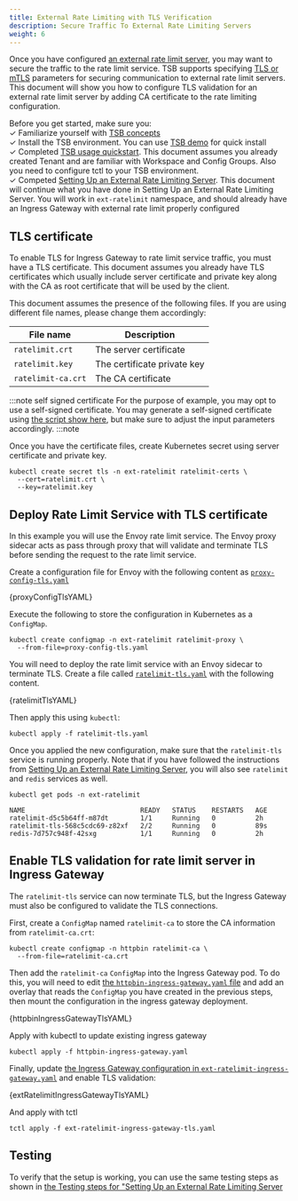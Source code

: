 ```yaml
---
title: External Rate Limiting with TLS Verification
description: Secure Traffic To External Rate Limiting Servers
weight: 6
---
```


Once you have configured [an external rate limit server](./external_rate_limiting), you may want to secure the traffic to the rate limit service. TSB supports specifying [TLS or mTLS](../../refs/tsb/auth/v2/auth#clienttlssettings) parameters for securing communication to external rate limit servers. This document will show you how to configure TLS validation for an external rate limit server by adding CA certificate to the rate limiting configuration. 

Before you get started, make sure you: <br />
✓ Familiarize yourself with [TSB concepts](../../concepts/toc) <br />
✓ Install the TSB environment. You can use [TSB demo](../../setup/self_managed/demo-installation) for quick install<br />
✓ Completed [TSB usage quickstart](../../quickstart). This document assumes you already created Tenant and are familiar with Workspace and Config Groups. Also you need to configure tctl to your TSB environment.<br/>
✓ Competed [Setting Up an External Rate Limiting Server](./external_rate_limiting). This document will continue what you have done in Setting Up an External Rate Limiting Server. You will work in `ext-ratelimit` namespace, and should already have an Ingress Gateway with external rate limit properly configured<br/>

## TLS certificate

To enable TLS for Ingress Gateway to rate limit service traffic, you must have a TLS certificate. This document assumes you already have TLS certificates which usually include server certificate and private key along with the CA as root certificate that will be used by the client.

This document assumes the presence of the following files. If you are using different file names, please change them accordingly:

| File name          | Description |
|--------------------|-------------|
| `ratelimit.crt`    | The server certificate |
| `ratelimit.key`    | The certificate private key |
| `ratelimit-ca.crt` | The CA certificate |

:::note self signed certificate
For the purpose of example, you may opt to use a self-signed certificate.
You may generate a self-signed certificate using [the script show here](../../quickstart/ingress_gateway#certificate-for-gateway), but make sure to adjust the input parameters accordingly.
:::note

Once you have the certificate files, create Kubernetes secret using server certificate and private key. 

```bash{promptUser: alice}
kubectl create secret tls -n ext-ratelimit ratelimit-certs \
  --cert=ratelimit.crt \
  --key=ratelimit.key
```

## Deploy Rate Limit Service with TLS certificate

In this example you will use the Envoy rate limit service. The Envoy proxy sidecar acts as pass through proxy that will validate and terminate TLS before sending the request to the rate limit service. 

Create a configuration file for Envoy with the following content as [`proxy-config-tls.yaml`](../../assets/howto/rate_limiting/proxy-config-tls.yaml)

<CodeBlock className="language-yaml">
  {proxyConfigTlsYAML}
</CodeBlock>

Execute the following to store the configuration in Kubernetes as a `ConfigMap`.

```bash{promptUser: alice}
kubectl create configmap -n ext-ratelimit ratelimit-proxy \
  --from-file=proxy-config-tls.yaml
```

You will need to deploy the rate limit service with an Envoy sidecar to terminate TLS.
Create a file called [`ratelimit-tls.yaml`](../../assets/howto/rate_limiting/ratelimit-tls.yaml) with the following content.

<CodeBlock className="language-yaml">
  {ratelimitTlsYAML}
</CodeBlock>

Then apply this using `kubectl`:

```bash{promptUser: alice}
kubectl apply -f ratelimit-tls.yaml
```

Once you applied the new configuration, make sure that the `ratelimit-tls` service is running properly.
Note that if you have followed the instructions from [Setting Up an External Rate Limiting Server](./external_rate_limiting), you will also see `ratelimit` and `redis` services as well.

```bash{promptUser: alice}
kubectl get pods -n ext-ratelimit

NAME                             READY   STATUS    RESTARTS   AGE
ratelimit-d5c5b64ff-m87dt        1/1     Running   0          2h
ratelimit-tls-568c5cdc69-z82xf   2/2     Running   0          89s
redis-7d757c948f-42sxg           1/1     Running   0          2h
```

## Enable TLS validation for rate limit server in Ingress Gateway

The `ratelimit-tls` service can now terminate TLS, but the Ingress Gateway must also be configured to validate the TLS connections.

First, create a `ConfigMap` named `ratelimit-ca` to store the CA information from `ratelimit-ca.crt`:

```bash{promptUser: alice}
kubectl create configmap -n httpbin ratelimit-ca \
  --from-file=ratelimit-ca.crt
```

Then add the `ratelimit-ca` `ConfigMap` into the Ingress Gateway pod. To do this, you will need to edit [the `httpbin-ingress-gateway.yaml` file](../../reference/samples/httpbin#expose-the-httpbin-service) and add an overlay that reads the `ConfigMap` you have created in the previous steps, then mount the configuration in the ingress gateway deployment.

<CodeBlock className="language-yaml">
  {httpbinIngressGatewayTlsYAML}
</CodeBlock>

Apply with kubectl to update existing ingress gateway

```bash{promptUser: alice}
kubectl apply -f httpbin-ingress-gateway.yaml
```

Finally, update [the Ingress Gateway configuration in `ext-ratelimit-ingress-gateway.yaml`](./external_rate_limiting#configure-ingress-gateway) and enable TLS validation:

<CodeBlock className="language-yaml">
  {extRatelimitIngressGatewayTlsYAML}
</CodeBlock>

And apply with tctl

```bash{promptUser: alice}
tctl apply -f ext-ratelimit-ingress-gateway-tls.yaml
```

## Testing

To verify that the setup is working, you can use the same testing steps as shown in [the Testing steps for "Setting Up an External Rate Limiting Server](./external_rate_limiting#testing)

